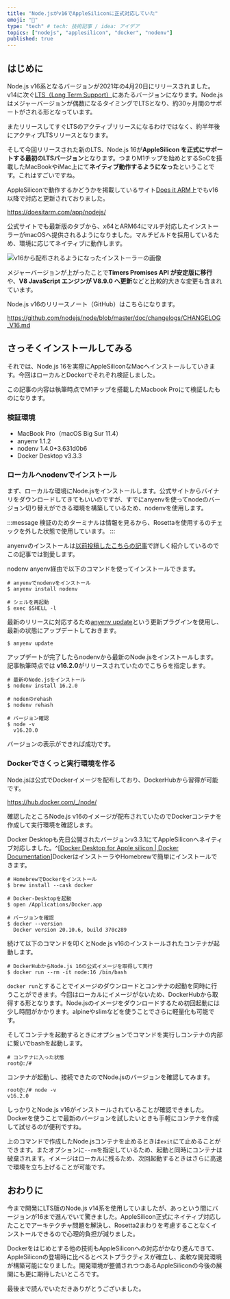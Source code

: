 ```yaml
---
title: "Node.jsがv16でAppleSiliconに正式対応していた"
emoji: "🍎"
type: "tech" # tech: 技術記事 / idea: アイデア
topics: ["nodejs", "applesilicon", "docker", "nodenv"]
published: true
---
```


## はじめに

Node.js v16系となるバージョンが2021年の4月20日にリリースされました。v14に次ぐ[LTS（Long Term Support）](https://nodejs.org/ja/about/releases)にあたるバージョンになります。Node.jsはメジャーバージョンが偶数になるタイミングでLTSとなり、約30ヶ月間のサポートがされる形となっています。

またリリースしてすぐLTSのアクティブリリースになるわけではなく、約半年後にアクティブLTSリリースとなります。

そして今回リリースされた新のLTS、Node.js 16が**AppleSilicon を正式にサポートする最初のLTSバージョン**となります。つまりM1チップを始めとするSoCを搭載したMacBookやiMac上にて**ネイティブ動作するようになった**ということです。これはすごいですね。

AppleSiliconで動作するかどうかを掲載しているサイト[Does it ARM](https://doesitarm.com)上でもv16以降で対応と更新されておりました。

https://doesitarm.com/app/nodejs/

公式サイトでも最新版のタブから、x64とARM64にマルチ対応したインストーラーがmacOSへ提供されるようになりました。マルチビルドを採用しているため、環境に応じてネイティブに動作します。

![v16から配布されるようになったインストーラーの画像](/images/node-supports-applesilicon/image01.png)

メジャーバージョンが上がったことで**Timers Promises API が安定版に移行**や、**V8 JavaScript エンジンが V8.9.0 へ更新**などと比較的大きな変更も含まれています。

Node.js v16のリリースノート（GitHub）はこちらになります。

https://github.com/nodejs/node/blob/master/doc/changelogs/CHANGELOG_V16.md

## さっそくインストールしてみる

それでは、Node.js 16を実際にAppleSiliconなMacへインストールしていきます。今回はローカルとDockerでそれぞれ検証しました。

この記事の内容は執筆時点でM1チップを搭載したMacbook Proにて検証したものになります。

### 検証環境

- MacBook Pro（macOS Big Sur 11.4）
- anyenv 1.1.2
- nodenv 1.4.0+3.631d0b6
- Docker Desktop v3.3.3

### ローカルへnodenvでインストール

まず、ローカルな環境にNode.jsをインストールします。公式サイトからバイナリをダウンロードしてきてもいいのですが、すでにanyenvを使ってnodeのバージョン切り替えができる環境を構築しているため、nodenvを使用します。

:::message
検証のためターミナルは情報を見るから、Rosettaを使用するのチェックを外した状態で使用しています。
:::

anyenvのインストールは[以前投稿したこちらの記事](https://zenn.dev/ryuu/articles/use-anyversions)で詳しく紹介しているのでこの記事では割愛します。

nodenv anyenv経由で以下のコマンドを使ってインストールできます。

```shell
# anyenvでnodenvをインストール
$ anyenv install nodenv

# シェルを再起動
$ exec $SHELL -l
```

最新のリリースに対応するため[anyenv update](https://github.com/znz/anyenv-update)という更新プラグインを使用し、最新の状態にアップデートしておきます。

```shell
$ anyenv update
```

アップデートが完了したらnodenvから最新のNode.jsをインストールします。記事執筆時点では **v16.2.0**がリリースされていたのでこちらを指定します。

```shell
# 最新のNode.jsをインストール
$ nodenv install 16.2.0

# nodenのrehash
$ nodenv rehash

# バージョン確認
$ node -v
  v16.20.0
```

バージョンの表示ができれば成功です。

### Dockerでさくっと実行環境を作る

Node.jsは公式でDockerイメージを配布しており、DockerHubから習得が可能です。

https://hub.docker.com/_/node/

確認したところNode.js v16のイメージが配布されていたのでDockerコンテナを作成して実行環境を確認します。

Docker Desktopも先日公開されたバージョンv3.3.1にてAppleSiliconへネイティブ対応しました。^[[Docker Desktop for Apple silicon | Docker Documentation](https://docs.docker.com/docker-for-mac/apple-silicon)]DockerはインストーラやHomebrewで簡単にインストールできます。

```shell
# HomebrewでDockerをインストール
$ brew install --cask docker

# Docker-Desktopを起動
$ open /Applications/Docker.app

# バージョンを確認
$ docker --version
  Docker version 20.10.6, build 370c289
```

続けて以下のコマンドを叩くとNode.js v16のインストールされたコンテナが起動します。

```docker
# DockerHubからNode.js 16の公式イメージを取得して実行
$ docker run --rm -it node:16 /bin/bash
```

`docker run`とすることでイメージのダウンロードとコンテナの起動を同時に行うことができます。今回はローカルにイメージがないため、DockerHubから取得する形となります。Node.jsのイメージをダウンロードするため初回起動には少し時間がかかります。alpineやslimなどを使うことでさらに軽量化も可能です。

そしてコンテナを起動するときにオプションでコマンドを実行しコンテナの内部に繋いでbashを起動します。

```docker
# コンテナに入った状態
root@:/#
```

コンテナが起動し、接続できたのでNode.jsのバージョンを確認してみます。

```docker
root@:/# node -v
v16.2.0
```

しっかりとNode.js v16がインストールされていることが確認できました。Dockerを使うことで最新のバージョンを試したいときも手軽にコンテナを作成して試せるのが便利ですね。

上のコマンドで作成したNode.jsコンテナを止めるときは`exit`にて止めることができます。またオプションに`--rm`を指定しているため、起動と同時にコンテナは破棄されます。イメージはローカルに残るため、次回起動するときはさらに高速で環境を立ち上げることが可能です。

## おわりに

今まで開発にLTS版のNode.js v14系を使用していましたが、あっという間にバージョンが16まで進んでいて驚きました。AppleSilicon正式にネイティブ対応したことでアーキテクチャ問題を解決し、Rosetta2まわりを考慮することなくインストールできるので心理的負担が減りました。

Dockerをはじめとする他の技術もAppleSiliconへの対応がかなり進んできて、AppleSiliconの登場時に比べるとベストプラクティスが確立し、柔軟な開発環境が構築可能になりました。開発環境が整備されつつあるAppleSiliconの今後の展開にも更に期待したいところです。

最後まで読んでいただきありがとうございました。
